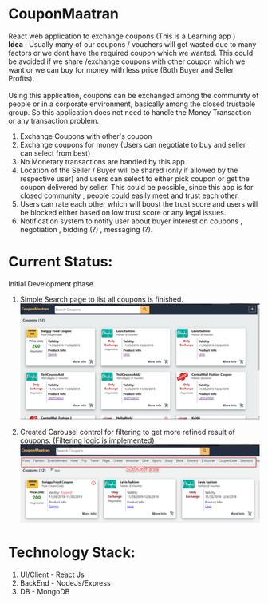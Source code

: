 # CouponMaatran
React web application to exchange coupons (This is a Learning app )
<br/>
<b>Idea</b> :
  Usually many of our coupons / vouchers will get wasted due to many factors or we dont have the required coupon which we wanted. This could be avoided if we share /exchange coupons with other coupon which we want or we can buy for money with less price (Both Buyer and Seller Profits).
  <br/>
  <br/>
  Using this application, coupons can be exchanged among the community of people or in a corporate environment, basically among the closed trustable group. So this application does not need to handle the Money Transaction or any transaction problem.
  1. Exchange Coupons with other's coupon
  2. Exchange coupons for money (Users can negotiate to buy and seller can select from best)
  3. No Monetary transactions are handled by this app.
  4. Location of the Seller / Buyer will be shared (only if allowed by the respective user) and users can select to either pick coupon or get the coupon delivered by seller. This could be possible, since this app is for closed community , people could easily meet and trust each other.
  5. Users can rate each other which will boost the trust score and users will be blocked either based on low trust score or any legal issues.
  6. Notification system to notify user about buyer interest on coupons , negotiation , bidding (?) , messaging (?).

# Current Status:
Initial Development phase.
  1. Simple Search page to list all coupons is finished.
  ![Alt text](CouponMaatran_BuildUp2.png?raw=true)
  
  2. Created Carousel control for filtering to get more refined result of coupons. (Filtering logic is implemented)
  ![Alt_test](CarouselFilter.png?raw=true)

# Technology Stack:
  1. UI/Client - React Js
  2. BackEnd - NodeJs/Express
  3. DB - MongoDB

